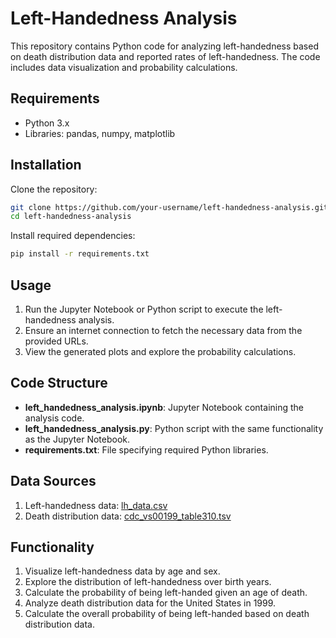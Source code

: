# Left-Handedness Analysis

This repository contains Python code for analyzing left-handedness based on death distribution data and reported rates of left-handedness. The code includes data visualization and probability calculations.

## Requirements
- Python 3.x
- Libraries: pandas, numpy, matplotlib

## Installation
Clone the repository:
```bash
git clone https://github.com/your-username/left-handedness-analysis.git
cd left-handedness-analysis
```

Install required dependencies:
```bash
pip install -r requirements.txt
```

## Usage
1. Run the Jupyter Notebook or Python script to execute the left-handedness analysis.
2. Ensure an internet connection to fetch the necessary data from the provided URLs.
3. View the generated plots and explore the probability calculations.

## Code Structure
- **left_handedness_analysis.ipynb**: Jupyter Notebook containing the analysis code.
- **left_handedness_analysis.py**: Python script with the same functionality as the Jupyter Notebook.
- **requirements.txt**: File specifying required Python libraries.

## Data Sources
1. Left-handedness data: [lh_data.csv](https://gist.githubusercontent.com/mbonsma/8da0990b71ba9a09f7de395574e54df1/raw/aec88b30af87fad8d45da7e774223f91dad09e88/lh_data.csv)
2. Death distribution data: [cdc_vs00199_table310.tsv](https://gist.githubusercontent.com/mbonsma/2f4076aab6820ca1807f4e29f75f18ec/raw/62f3ec07514c7e31f5979beeca86f19991540796/cdc_vs00199_table310.tsv)

## Functionality
1. Visualize left-handedness data by age and sex.
2. Explore the distribution of left-handedness over birth years.
3. Calculate the probability of being left-handed given an age of death.
4. Analyze death distribution data for the United States in 1999.
5. Calculate the overall probability of being left-handed based on death distribution data.

